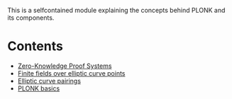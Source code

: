 This is a selfcontained module explaining the concepts behind PLONK and its 
components.

# Contents

- [Zero-Knowledge Proof Systems](zero_knowledge_proofs/index.html)
- [Finite fields over elliptic curve points](elliptic_curves_and_finite_fields/index.html)
- [Elliptic curve pairings](elliptic_curve_pairing/index.html)
- [PLONK basics](plonk_basics/index.html)
